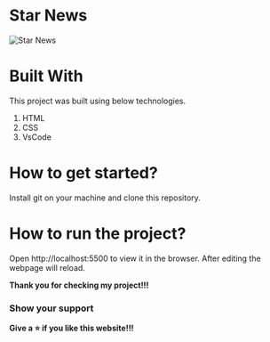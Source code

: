 # Star News

![Star News](https://user-images.githubusercontent.com/79240706/129510468-f6f04f6b-f178-4153-ad7e-0c6c0f112c87.PNG)

# Built With

This project was built using below technologies.

1. HTML
2. CSS
3. VsCode

# How to get started?

Install git on your machine and clone this repository.

# How to run the project?

Open http://localhost:5500 to view it in the browser. After editing the webpage will reload.


**Thank you for checking my project!!!**

### Show your support

**Give a ⭐ if you like this website!!!**
